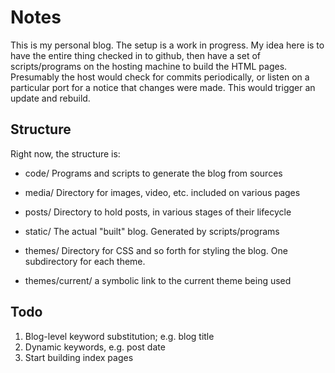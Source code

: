 # Notes

This is my personal blog. The setup is a work in progress.
My idea here is to have the entire thing checked in to github, then
have a set of scripts/programs on the hosting machine to build the
HTML pages. Presumably the host would check for commits periodically,
or listen on a particular port for a notice that changes were
made. This would trigger an update and rebuild.

## Structure

Right now, the structure is:

* code/
  Programs and scripts to generate the blog from sources

* media/
  Directory for images, video, etc. included on various pages

* posts/
  Directory to hold posts, in various stages of their lifecycle

* static/
  The actual "built" blog. Generated by scripts/programs

* themes/
  Directory for CSS and so forth for styling the blog. One
  subdirectory for each theme.

* themes/current/ a symbolic link to the current theme being used

## Todo

1. Blog-level keyword substitution; e.g. blog title
2. Dynamic keywords, e.g. post date
3. Start building index pages